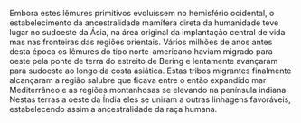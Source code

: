 ﻿Embora estes lêmures primitivos evoluíssem no hemisfério ocidental, o estabelecimento da ancestralidade mamífera direta da humanidade teve lugar no sudoeste da Ásia, na área original da implantação central de vida mas nas  fronteiras das regiões orientais. Vários milhões de anos antes desta época os lêmures do tipo norte-americano haviam migrado para oeste pela ponte de terra do estreito de Bering e lentamente avançaram para sudoeste ao longo da costa asiática. Estas tribos migrantes finalmente alcançaram a região salubre que ficava entre o então expandido mar Mediterrâneo e as regiões montanhosas se elevando na península indiana. Nestas terras a oeste da Índia eles se uniram a outras linhagens favoráveis, estabelecendo assim a ancestralidade da raça humana.
